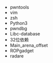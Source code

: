 - pwntools
- vim
- zsh
- Python3
- pwndbg
- Libc-database
- 32位依赖
- Main_arena_offset
- ROPgadget
- radare



